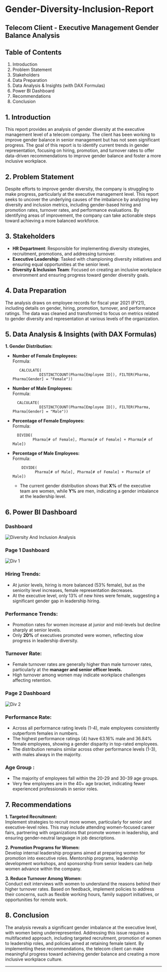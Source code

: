 # Gender-Diversity-Inclusion-Report


## **Telecom Client - Executive Management Gender Balance Analysis**


## **Table of Contents**  
1. Introduction  
2. Problem Statement  
3. Stakeholders  
4. Data Preparation  
5. Data Analysis & Insights (with DAX Formulas)
6. Power BI Dashboard
7. Recommendations  
8. Conclusion  



## **1. Introduction**  
This report provides an analysis of gender diversity at the executive management level of a telecom company. The client has been working to improve gender balance in senior management but has not seen significant progress. The goal of this report is to identify current trends in gender representation, focusing on hiring, promotion, and turnover rates to offer data-driven recommendations to improve gender balance and foster a more inclusive workplace.





## **2. Problem Statement**  
Despite efforts to improve gender diversity, the company is struggling to make progress, particularly at the executive management level. This report seeks to uncover the underlying causes of the imbalance by analyzing key diversity and inclusion metrics, including gender-based hiring and promotion rates, turnover rates, and performance evaluations. By identifying areas of improvement, the company can take actionable steps toward achieving a more balanced workforce.





## **3. Stakeholders**  
- **HR Department**: Responsible for implementing diversity strategies, recruitment, promotions, and addressing turnover.  
- **Executive Leadership**: Tasked with championing diversity initiatives and ensuring equal opportunities at the senior level.  
- **Diversity & Inclusion Team**: Focused on creating an inclusive workplace environment and ensuring progress toward gender diversity goals.  



## **4. Data Preparation**  
The analysis draws on employee records for fiscal year 2021 (FY21), including details on gender, hiring, promotion, turnover, and performance ratings. The data was cleaned and transformed to focus on metrics related to gender diversity and representation at various levels of the organization.




## **5. Data Analysis & Insights (with DAX Formulas)**

**1. Gender Distribution:**  
- **Number of Female Employees:**  
  Formula:
  
         CALCULATE(
                  DISTINCTCOUNT(Pharma[Employee ID]), FILTER(Pharma, Pharma[Gender] = "Female"))
  
- **Number of Male Employees:**  
  Formula:
  
        CALCULATE(
                  DISTINCTCOUNT(Pharma[Employee ID]), FILTER(Pharma, Pharma[Gender] = "Male"))
  
- **Percentage of Female Employees:**  
  Formula:
  
        DIVIDE(
               Pharma[# of Female], Pharma[# of Female] + Pharma[# of Male])
  
- **Percentage of Male Employees:**  
  Formula:
  
          DIVIDE(
                Pharma[# of Male], Pharma[# of Female] + Pharma[# of Male])
  
  - The current gender distribution shows that **X%** of the executive team are women, while **Y%** are men, indicating a gender imbalance at the leadership level.




## **6. Power BI Dashboard**  

  ### Dashboard    
  
  
  ![Diversity And Inclusion Analysis](https://github.com/user-attachments/assets/6d222217-1858-4993-beb4-e6bd5547fa2c)

  
   
  ### Page 1 Dashboard
  
  ![Div 1](https://github.com/user-attachments/assets/f519d732-c0c6-4050-8d0e-4164529688c2)




  ### **Hiring Trends:**


   * At junior levels, hiring is more balanced (53% female), but as the seniority level increases, female representation decreases.
   * At the executive level, only 13% of new hires were female, suggesting a significant gender gap in leadership hiring.

 ### **Performance Trends:**

   
  * Promotion rates for women increase at junior and mid-levels but decline sharply at senior levels.
  * Only **20%** of executives promoted were women, reflecting slow progress in leadership diversity.


 ### **Turnover Rate:**

   
  * Female turnover rates are generally higher than male turnover rates, particularly at the **manager and senior officer levels.**
  * High turnover among women may indicate workplace challenges affecting retention.






  ### Page 2 Dashboard
  
  ![Div 2](https://github.com/user-attachments/assets/cedf612e-87c3-468c-84ca-3fac00485601)




  ### **Performance Rate:**

   
  * Across all performance rating levels (1-4), male employees consistently outperform females in numbers.
  * The highest performance ratings (4) have 63.16% male and 36.84% female employees, showing a gender disparity in top-rated employees.
  * The distribution remains similar across other performance levels (1-3), with males always in the majority.

 ### **Age Group :**

   
  * The majority of employees fall within the 20-29 and 30-39 age groups.
  * Very few employees are in the 40+ age bracket, indicating fewer experienced professionals in senior roles.


## **7. Recommendations**  
**1. Targeted Recruitment:**  
   Implement strategies to recruit more women, particularly for senior and executive-level roles. This may include attending women-focused career fairs, partnering with organizations that promote women in leadership, and ensuring gender-neutral language in job descriptions.

**2. Promotion Programs for Women:**  
   Develop internal leadership programs aimed at preparing women for promotion into executive roles. Mentorship programs, leadership development workshops, and sponsorship from senior leaders can help women advance within the company.

**3. Reduce Turnover Among Women:**  
   Conduct exit interviews with women to understand the reasons behind their higher turnover rates. Based on feedback, implement policies to address their concerns, such as flexible working hours, family support initiatives, or opportunities for remote work.



## **8. Conclusion**  
The analysis reveals a significant gender imbalance at the executive level, with women being underrepresented. Addressing this issue requires a multifaceted approach, including targeted recruitment, promotion of women to leadership roles, and policies aimed at retaining female talent. By implementing these recommendations, the telecom client can make meaningful progress toward achieving gender balance and creating a more inclusive workplace culture.

---
